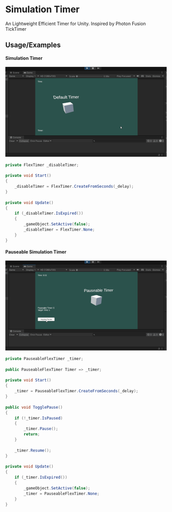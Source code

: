 # Simulation Timer
An Lightweight Efficient Timer for Unity. Inspired by Photon Fusion TickTimer
## Usage/Examples

#### Simulation Timer

![](https://github.com/StinkySteak/UnityFlexTimer/blob/docs/DefaultTimer.gif)

```cs
private FlexTimer _disableTimer;

private void Start()
{
    _disableTimer = FlexTimer.CreateFromSeconds(_delay);
}

private void Update()
{
    if (_disableTimer.IsExpired())
    {
        _gameObject.SetActive(false);
        _disableTimer = FlexTimer.None;
    }
}
```

#### Pauseable Simulation Timer

![](https://github.com/StinkySteak/UnityFlexTimer/blob/docs/PauseableTimer.gif)

```cs
private PauseableFlexTimer _timer;

public PauseableFlexTimer Timer => _timer;

private void Start()
{
    _timer = PauseableFlexTimer.CreateFromSeconds(_delay);
}

public void TogglePause()
{
    if (!_timer.IsPaused)
    {
        _timer.Pause();
        return;
    }

    _timer.Resume();
}

private void Update()
{
    if (_timer.IsExpired())
    {
        _gameObject.SetActive(false);
        _timer = PauseableFlexTimer.None;
    }
}
```
